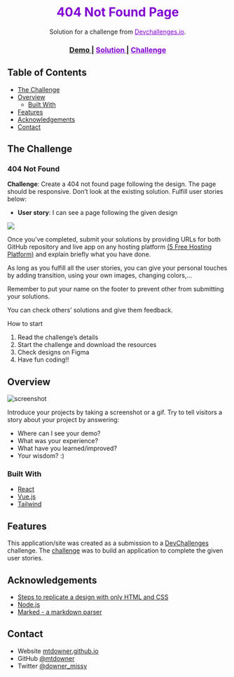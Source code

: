 <!-- Please update value in the {}  -->

<h1 style="color:#8200D2;" align="center">404 Not Found Page</h1>

<div align="center">
   Solution for a challenge from <a href="http://devchallenges.io" target="_blank" style="color:#8200D2;">Devchallenges.io</a>.
</div>

<div align="center">
  <h3>
    <a href="https://mtdowner.github.io/404-not-found-page/
    style="color:#8200D2;">
      Demo
    </a>
    <span> | </span>
    <a href="/https://github.com/mtdowner/404-not-found-page" style="color:#8200D2;">
      Solution
    </a>
    <span> | </span>
    <a href="https://devchallenges.io/challenges/wBunSb7FPrIepJZAg0sY" style="color:#8200D2;">
      Challenge
    </a>
  </h3>
</div>

## Table of Contents

- [The Challenge](#the-challenge)
- [Overview](#overview)
  - [Built With](#built-with)
- [Features](#features)
- [Acknowledgements](#acknowledgements)
- [Contact](#contact)

## The Challenge
### 404 Not Found

**Challenge**: Create a 404 not found page following the design. The page should be responsive. Don’t look at the existing solution. Fulfill user stories below:

* **User story**: I can see a page following the given design


![](assets/16904688760736.jpg)



Once you’ve completed, submit your solutions by providing URLs for both GitHub repository and live app on any hosting platform [(5 Free Hosting Platform)](https://blogs.devchallenges.io/posts/tJ26U8MhZTPgBSRSwpqr) and explain briefly what you have done.

As long as you fulfill all the user stories, you can give your personal touches by adding transition, using your own images, changing colors,...

Remember to put your name on the footer to prevent other from submitting your solutions.

You can check others’ solutions and give them feedback.

How to start

1. Read the challenge’s details
2. Start the challenge and download the resources 
3. Check designs on Figma
4. Have fun coding!!



## Overview

![screenshot](https://user-images.githubusercontent.com/16707738/92399059-5716eb00-f132-11ea-8b14-bcacdc8ec97b.png)

Introduce your projects by taking a screenshot or a gif. Try to tell visitors a story about your project by answering:

- Where can I see your demo?
- What was your experience?
- What have you learned/improved?
- Your wisdom? :)

### Built With

<!-- This section should list any major frameworks that you built your project using. Here are a few examples.-->

- [React](https://reactjs.org/)
- [Vue.js](https://vuejs.org/)
- [Tailwind](https://tailwindcss.com/)

## Features

<!-- List the features of your application or follow the template. Don't share the figma file here :) -->

This application/site was created as a submission to a [DevChallenges](https://devchallenges.io/challenges) challenge. The [challenge](https://devchallenges.io/challenges/wBunSb7FPrIepJZAg0sY) was to build an application to complete the given user stories.

## Acknowledgements

<!-- This section should list any articles or add-ons/plugins that helps you to complete the project. This is optional but it will help you in the future. For exmpale -->

- [Steps to replicate a design with only HTML and CSS](https://devchallenges-blogs.web.app/how-to-replicate-design/)
- [Node.js](https://nodejs.org/)
- [Marked - a markdown parser](https://github.com/chjj/marked)

## Contact

- Website [mtdowner.github.io](https://mtdowner.github.io/)
- GitHub [@mtdowner](https://github.com/mtdowner/)
- Twitter [@downer_missy](https://twitter.com/downer_missy/)





